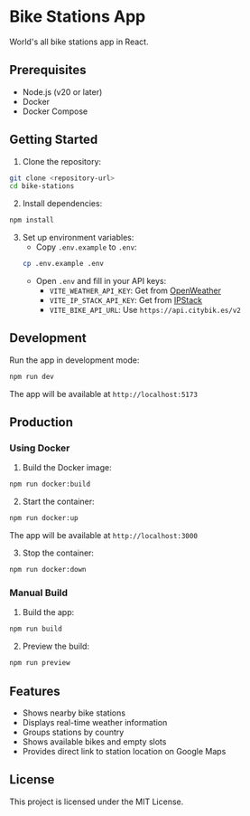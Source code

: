 # Bike Stations App

World's all bike stations app in React.

## Prerequisites

- Node.js (v20 or later)
- Docker
- Docker Compose

## Getting Started

1. Clone the repository:
```bash
git clone <repository-url>
cd bike-stations
```

2. Install dependencies:
```bash
npm install
```

3. Set up environment variables:
   - Copy `.env.example` to `.env`:
   ```bash
   cp .env.example .env
   ```
   - Open `.env` and fill in your API keys:
     - `VITE_WEATHER_API_KEY`: Get from [OpenWeather](https://openweathermap.org/api)
     - `VITE_IP_STACK_API_KEY`: Get from [IPStack](https://ipstack.com)
     - `VITE_BIKE_API_URL`: Use `https://api.citybik.es/v2`

## Development

Run the app in development mode:
```bash
npm run dev
```

The app will be available at `http://localhost:5173`

## Production

### Using Docker

1. Build the Docker image:
```bash
npm run docker:build
```

2. Start the container:
```bash
npm run docker:up
```

The app will be available at `http://localhost:3000`

3. Stop the container:
```bash
npm run docker:down
```

### Manual Build

1. Build the app:
```bash
npm run build
```

2. Preview the build:
```bash
npm run preview
```

## Features

- Shows nearby bike stations
- Displays real-time weather information
- Groups stations by country
- Shows available bikes and empty slots
- Provides direct link to station location on Google Maps

## License

This project is licensed under the MIT License.
